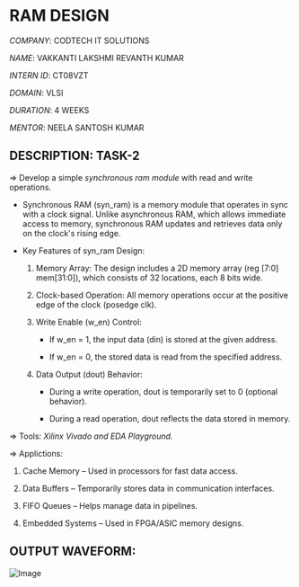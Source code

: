 # RAM DESIGN 

*COMPANY*: CODTECH IT SOLUTIONS

*NAME*: VAKKANTI LAKSHMI REVANTH KUMAR

*INTERN ID*: CT08VZT

*DOMAIN*: VLSI

*DURATION*: 4 WEEKS

*MENTOR*: NEELA SANTOSH KUMAR

## DESCRIPTION: TASK-2

=> Develop a simple *synchronous ram module* with read and write operations.

  * Synchronous RAM (syn_ram) is a memory module that operates in sync with a clock signal. Unlike asynchronous RAM, which allows immediate access to memory, synchronous RAM updates and retrieves data only on the clock's rising edge.
  
  * Key Features of syn_ram Design:
  
    1. Memory Array: The design includes a 2D memory array (reg [7:0] mem[31:0]), which consists of 32 locations, each 8 bits wide.
       
    2. Clock-based Operation: All memory operations occur at the positive edge of the clock (posedge clk).
       
    4. Write Enable (w_en) Control:
       
       - If w_en = 1, the input data (din) is stored at the given address.
         
       - If w_en = 0, the stored data is read from the specified address.
         
    6. Data Output (dout) Behavior:

       - During a write operation, dout is temporarily set to 0 (optional behavior).
       
       - During a read operation, dout reflects the data stored in memory.

=> Tools: *Xilinx Vivado and EDA Playground.*

=> Applictions: 

  1. Cache Memory – Used in processors for fast data access.
    
  2. Data Buffers – Temporarily stores data in communication interfaces.
     
  3. FIFO Queues – Helps manage data in pipelines.
    
  4. Embedded Systems – Used in FPGA/ASIC memory designs.
     
## OUTPUT WAVEFORM: 

![Image](https://github.com/user-attachments/assets/08da7b03-2ec2-4954-a7a5-65099dbecc4a)

